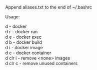 Append aliases.txt to the end of ~/.bashrc

Usage: 

d - docker \
d r - docker run \
d e - docker exec \
d b - docker build \
d i - docker image \
d c - docker container \
d clr i - remove \<none\> images \
d clr c - remove unused containers  
